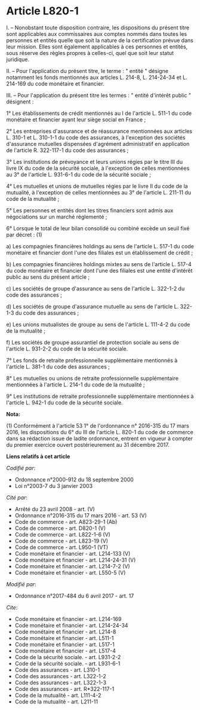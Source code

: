 # Article L820-1

I. – Nonobstant toute disposition contraire, les dispositions du présent titre sont applicables aux commissaires aux comptes
nommés dans toutes les personnes et entités quelle que soit la nature de la certification prévue dans leur mission. Elles
sont également applicables à ces personnes et entités, sous réserve des règles propres à celles-ci, quel que soit leur statut
juridique.

II. – Pour l'application du présent titre, le terme : " entité " désigne notamment les fonds mentionnés aux articles L.
214-8, L. 214-24-34 et L. 214-169 du code monétaire et financier.

III. – Pour l'application du présent titre les termes : " entité d'intérêt public " désignent :

1° Les établissements de crédit mentionnés au I de l'article L. 511-1 du code monétaire et financier ayant leur siège social
en France ;

2° Les entreprises d'assurance et de réassurance mentionnées aux articles L. 310-1 et L. 310-1-1 du code des assurances, à
l'exception des sociétés d'assurance mutuelles dispensées d'agrément administratif en application de l'article R. 322-117-1
du code des assurances ;

3° Les institutions de prévoyance et leurs unions régies par le titre III du livre IX du code de la sécurité sociale, à
l'exception de celles mentionnées au 3° de l'article L. 931-6-1 du code de la sécurité sociale ;

4° Les mutuelles et unions de mutuelles régies par le livre II du code de la mutualité, à l'exception de celles mentionnées
au 3° de l'article L. 211-11 du code de la mutualité ;

5° Les personnes et entités dont les titres financiers sont admis aux négociations sur un marché réglementé ;

6° Lorsque le total de leur bilan consolidé ou combiné excède un seuil fixé par décret : (1)

a) Les compagnies financières holdings au sens de l'article L. 517-1 du code monétaire et financier dont l'une des filiales
est un établissement de crédit ;

b) Les compagnies financières holdings mixtes au sens de l'article L. 517-4 du code monétaire et financier dont l'une des
filiales est une entité d'intérêt public au sens du présent article ;

c) Les sociétés de groupe d'assurance au sens de l'article L. 322-1-2 du code des assurances ;

d) Les sociétés de groupe d'assurance mutuelle au sens de l'article L. 322-1-3 du code des assurances ;

e) Les unions mutualistes de groupe au sens de l'article L. 111-4-2 du code de la mutualité ;

f) Les sociétés de groupe assurantiel de protection sociale au sens de l'article L. 931-2-2 du code de la sécurité sociale.

7° Les fonds de retraite professionnelle supplémentaire mentionnés à l'article L. 381-1 du code des assurances ;

8° Les mutuelles ou unions de retraite professionnelle supplémentaire mentionnées à l'article L. 214-1 du code de la
mutualité ;

9° Les institutions de retraite professionnelle supplémentaire mentionnées à l'article L. 942-1 du code de la sécurité
sociale.

**Nota:**

(1) Conformément à l'article 53 1° de l'ordonnance n° 2016-315 du 17 mars 2016, les dispositions du 6° du III de l'article L.
820-1 du code de commerce dans sa rédaction issue de ladite ordonnance, entrent en vigueur à compter du premier exercice
ouvert postérieurement au 31 décembre 2017.

**Liens relatifs à cet article**

_Codifié par_:

  - Ordonnance n°2000-912 du 18 septembre 2000
  - Loi n°2003-7 du 3 janvier 2003

_Cité par_:

  - Arrêté du 23 avril 2008 - art. (V)
  - Ordonnance n°2016-315 du 17 mars 2016 - art. 53 (V)
  - Code de commerce - art. A823-29-1 (Ab)
  - Code de commerce - art. D820-1 (V)
  - Code de commerce - art. L822-1-6 (V)
  - Code de commerce - art. L823-19 (V)
  - Code de commerce - art. L950-1 (VT)
  - Code monétaire et financier - art. L214-133 (V)
  - Code monétaire et financier - art. L214-24-31 (V)
  - Code monétaire et financier - art. L214-7-2 (V)
  - Code monétaire et financier - art. L550-5 (V)

_Modifié par_:

  - Ordonnance n°2017-484 du 6 avril 2017 - art. 17

_Cite_:

  - Code monétaire et financier - art. L214-169
  - Code monétaire et financier - art. L214-24-34
  - Code monétaire et financier - art. L214-8
  - Code monétaire et financier - art. L511-1
  - Code monétaire et financier - art. L517-1
  - Code monétaire et financier - art. L517-4
  - Code de la sécurité sociale. - art. L931-2-2
  - Code de la sécurité sociale. - art. L931-6-1
  - Code des assurances - art. L310-1
  - Code des assurances - art. L322-1-2
  - Code des assurances - art. L322-1-3
  - Code des assurances - art. R*322-117-1
  - Code de la mutualité - art. L111-4-2
  - Code de la mutualité - art. L211-11
